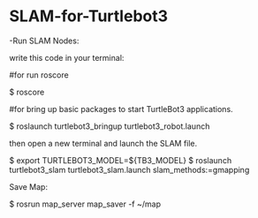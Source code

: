 # SLAM-for-Turtlebot3

-Run SLAM Nodes: 

write this code in your terminal:

#for run roscore 

$ roscore

#for bring up basic packages to start TurtleBot3 applications.

$ roslaunch turtlebot3_bringup turtlebot3_robot.launch

then open a new terminal and launch the SLAM file.

$ export TURTLEBOT3_MODEL=${TB3_MODEL}
$ roslaunch turtlebot3_slam turtlebot3_slam.launch slam_methods:=gmapping

Save Map:  

$ rosrun map_server map_saver -f ~/map
